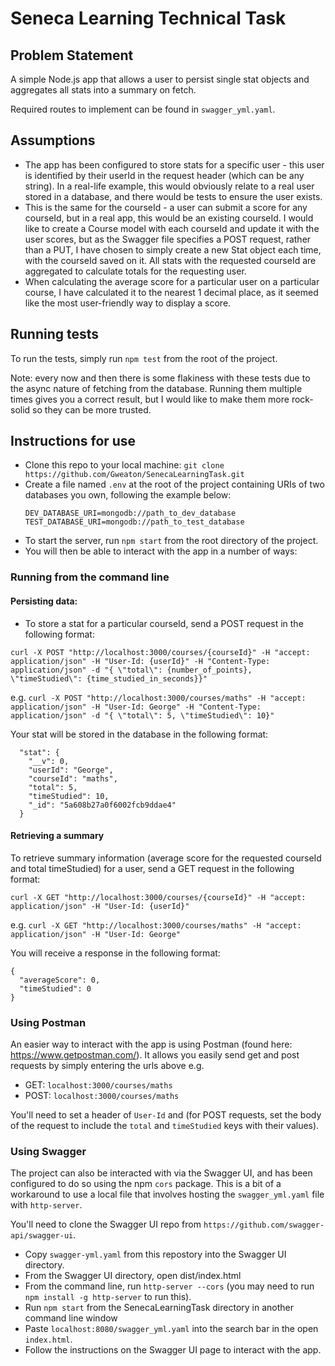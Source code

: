 # Seneca Learning Technical Task

## Problem Statement

A simple Node.js app that allows a user to persist single stat objects and aggregates all stats into a summary on fetch.

Required routes to implement can be found in `swagger_yml.yaml`.

## Assumptions

- The app has been configured to store stats for a specific user - this user is identified by their userId in the request header (which can be any string). In a real-life example, this would obviously relate to a real user stored in a database, and there would be tests to ensure the user exists.
- This is the same for the courseId - a user can submit a score for any courseId, but in a real app, this would be an existing courseId. I would like to create a Course model with each courseId and update it with the user scores, but as the Swagger file specifies a POST request, rather than a PUT, I have chosen to simply create a new Stat object each time, with the courseId saved on it. All stats with the requested courseId are aggregated to calculate totals for the requesting user.
- When calculating the average score for a particular user on a particular course, I have calculated it to the nearest 1 decimal place, as it seemed like the most user-friendly way to display a score.

## Running tests

To run the tests, simply run `npm test` from the root of the project.

Note: every now and then there is some flakiness with these tests due to the async nature of fetching from the database. Running them multiple times gives you a correct result, but I would like to make them more rock-solid so they can be more trusted.

## Instructions for use

- Clone this repo to your local machine: `git clone https://github.com/Gweaton/SenecaLearningTask.git`
- Create a file named `.env` at the root of the project containing URIs of two databases you own, following the example below:
    ```
    DEV_DATABASE_URI=mongodb://path_to_dev_database
    TEST_DATABASE_URI=mongodb://path_to_test_database
    ```
- To start the server, run `npm start` from the root directory of the project.
- You will then be able to interact with the app in a number of ways:

### Running from the command line

#### Persisting data:

- To store a stat for a particular courseId, send a POST request in the following format:

`curl -X POST "http://localhost:3000/courses/{courseId}" -H "accept: application/json" -H "User-Id: {userId}" -H "Content-Type: application/json" -d "{ \"total\": {number_of_points}, \"timeStudied\": {time_studied_in_seconds}}"`

e.g. `curl -X POST "http://localhost:3000/courses/maths" -H "accept: application/json" -H "User-Id: George" -H "Content-Type: application/json" -d "{ \"total\": 5, \"timeStudied\": 10}"`

Your stat will be stored in the database in the following format:

```
  "stat": {
    "__v": 0,
    "userId": "George",
    "courseId": "maths",
    "total": 5,
    "timeStudied": 10,
    "_id": "5a608b27a0f6002fcb9ddae4"
  }
```

#### Retrieving a summary

To retrieve summary information (average score for the requested courseId and total timeStudied) for a user, send a GET request in the following format:

`curl -X GET "http://localhost:3000/courses/{courseId}" -H "accept: application/json" -H "User-Id: {userId}"`

e.g. `curl -X GET "http://localhost:3000/courses/maths" -H "accept: application/json" -H "User-Id: George"`

You will receive a response in the following format:
```
{
  "averageScore": 0,
  "timeStudied": 0
}
```

### Using Postman

An easier way to interact with the app is using Postman (found here: https://www.getpostman.com/). It allows you easily send get and post requests by simply entering the urls above e.g.
  - GET: `localhost:3000/courses/maths`
  - POST: `localhost:3000/courses/maths`

You'll need to set a header of `User-Id` and (for POST requests, set the body of the request to include the `total` and `timeStudied` keys with their values).

### Using Swagger

The project can also be interacted with via the Swagger UI, and has been configured to do so using the npm `cors` package. This is a bit of a workaround to use a local file that involves hosting the `swagger_yml.yaml` file with `http-server`.

You'll need to clone the Swagger UI repo from `https://github.com/swagger-api/swagger-ui`.

- Copy `swagger-yml.yaml` from this repostory into the Swagger UI directory.
- From the Swagger UI directory, open dist/index.html
- From the command line, run `http-server --cors` (you may need to run `npm install -g http-server` to run this).
- Run `npm start` from the SenecaLearningTask directory in another command line window
- Paste `localhost:8080/swagger_yml.yaml` into the search bar in the open `index.html`.
- Follow the instructions on the Swagger UI page to interact with the app.
